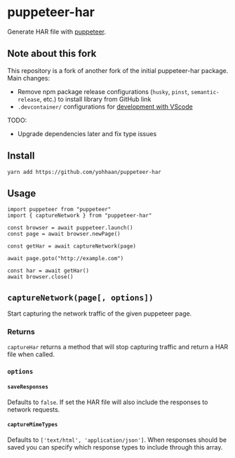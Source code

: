 # puppeteer-har

Generate HAR file with [puppeteer](https://github.com/GoogleChrome/puppeteer).

## Note about this fork

This repository is a fork of another fork of the initial puppeteer-har package.
Main changes:
- Remove npm package release configurations (`husky`, `pinst`, `semantic-release`,
  etc.) to install library from GitHub link
- ``.devcontainer/`` configurations for [development with
  VScode](https://gist.github.com/yohhaan/b492e165b77a84d9f8299038d21ae2c9)

TODO:
- Upgrade dependencies later and fix type issues

## Install

```
yarn add https://github.com/yohhaan/puppeteer-har
```

## Usage

```es6
import puppeteer from "puppeteer"
import { captureNetwork } from "puppeteer-har"

const browser = await puppeteer.launch()
const page = await browser.newPage()

const getHar = await captureNetwork(page)

await page.goto("http://example.com")

const har = await getHar()
await browser.close()
```

## `captureNetwork(page[, options])`

Start capturing the network traffic of the given puppeteer page.

### Returns

`captureHar` returns a method that will stop capturing traffic and return a HAR file when called.

### `options`

#### `saveResponses`

Defaults to `false`.
If set the HAR file will also include the responses to network requests.

#### `captureMimeTypes`

Defaults to `['text/html', 'application/json']`.
When responses should be saved you can specify which response types to include through this array.
